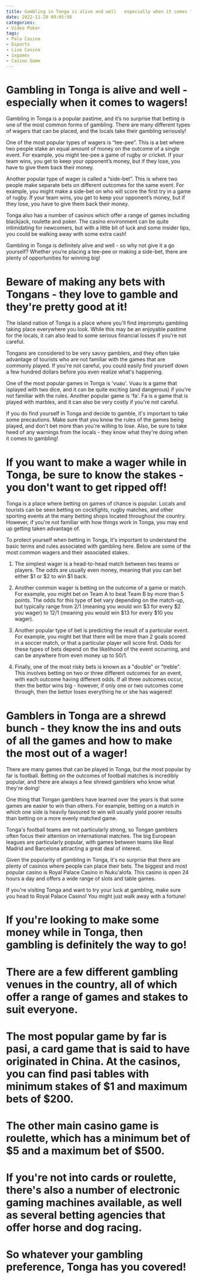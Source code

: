 ```yaml
---
title: Gambling in Tonga is alive and well   especially when it comes to wagers!
date: 2022-11-20 09:05:58
categories:
- Video Poker
tags:
- Pala Casino
- Esports
- Live Casino
- 1xgames
- Casino Game
---
```



#  Gambling in Tonga is alive and well - especially when it comes to wagers!

Gambling in Tonga is a popular pastime, and it’s no surprise that betting is one of the most common forms of gambling. There are many different types of wagers that can be placed, and the locals take their gambling seriously!

One of the most popular types of wagers is “tee-pee”. This is a bet where two people stake an equal amount of money on the outcome of a single event. For example, you might tee-pee a game of rugby or cricket. If your team wins, you get to keep your opponent’s money, but if they lose, you have to give them back their money.

Another popular type of wager is called a “side-bet”. This is where two people make separate bets on different outcomes for the same event. For example, you might make a side-bet on who will score the first try in a game of rugby. If your team wins, you get to keep your opponent’s money, but if they lose, you have to give them back their money.

Tonga also has a number of casinos which offer a range of games including blackjack, roulette and poker. The casino environment can be quite intimidating for newcomers, but with a little bit of luck and some insider tips, you could be walking away with some extra cash!

Gambling in Tonga is definitely alive and well - so why not give it a go yourself? Whether you’re placing a tee-pee or making a side-bet, there are plenty of opportunities for winning big!

#  Beware of making any bets with Tongans - they love to gamble and they're pretty good at it!

The island nation of Tonga is a place where you'll find impromptu gambling taking place everywhere you look. While this may be an enjoyable pastime for the locals, it can also lead to some serious financial losses if you're not careful.

Tongans are considered to be very savvy gamblers, and they often take advantage of tourists who are not familiar with the games that are commonly played. If you're not careful, you could easily find yourself down a few hundred dollars before you even realize what's happening.

One of the most popular games in Tonga is 'vuau'. Vuau is a game that isplayed with two dice, and it can be quite exciting (and dangerous) if you're not familiar with the rules. Another popular game is 'fa'. Fa is a game that is played with marbles, and it can also be very costly if you're not careful.

If you do find yourself in Tonga and decide to gamble, it's important to take some precautions. Make sure that you know the rules of the games being played, and don't bet more than you're willing to lose. Also, be sure to take heed of any warnings from the locals - they know what they're doing when it comes to gambling!

#  If you want to make a wager while in Tonga, be sure to know the stakes - you don't want to get ripped off!

Tonga is a place where betting on games of chance is popular. Locals and tourists can be seen betting on cockfights, rugby matches, and other sporting events at the many betting shops located throughout the country. However, if you're not familiar with how things work in Tonga, you may end up getting taken advantage of.

To protect yourself when betting in Tonga, it's important to understand the basic terms and rules associated with gambling here. Below are some of the most common wagers and their associated stakes.

1. The simplest wager is a head-to-head match between two teams or players. The odds are usually even money, meaning that you can bet either $1 or $2 to win $1 back.

2. Another common wager is betting on the outcome of a game or match. For example, you might bet on Team A to beat Team B by more than 5 points. The odds for this type of bet vary depending on the match-up, but typically range from 2/1 (meaning you would win $3 for every $2 you wager) to 12/1 (meaning you would win $13 for every $10 you wager).

3. Another popular type of bet is predicting the result of a particular event. For example, you might bet that there will be more than 2 goals scored in a soccer match, or that a particular player will score first. Odds for these types of bets depend on the likelihood of the event occurring, and can be anywhere from even money up to 50/1.

4. Finally, one of the most risky bets is known as a "double" or "treble". This involves betting on two or three different outcomes for an event, with each outcome having different odds. If all three outcomes occur, then the bettor wins big - however, if only one or two outcomes come through, then the bettor loses everything he or she has wagered!

#  Gamblers in Tonga are a shrewd bunch - they know the ins and outs of all the games and how to make the most out of a wager!

There are many games that can be played in Tonga, but the most popular by far is football. Betting on the outcomes of football matches is incredibly popular, and there are always a few shrewd gamblers who know what they're doing!

One thing that Tongan gamblers have learned over the years is that some games are easier to win than others. For example, betting on a match in which one side is heavily favoured to win will usually yield poorer results than betting on a more evenly matched game.

Tonga's football teams are not particularly strong, so Tongan gamblers often focus their attention on international matches. The big European leagues are particularly popular, with games between teams like Real Madrid and Barcelona attracting a great deal of interest.

Given the popularity of gambling in Tonga, it's no surprise that there are plenty of casinos where people can place their bets. The biggest and most popular casino is Royal Palace Casino in Nuku'alofa. This casino is open 24 hours a day and offers a wide range of slots and table games.

If you're visiting Tonga and want to try your luck at gambling, make sure you head to Royal Palace Casino! You might just walk away with a fortune!

#  If you're looking to make some money while in Tonga, then gambling is definitely the way to go!

# There are a few different gambling venues in the country, all of which offer a range of games and stakes to suit everyone.

# The most popular game by far is pasi, a card game that is said to have originated in China. At the casinos, you can find pasi tables with minimum stakes of $1 and maximum bets of $200.

# The other main casino game is roulette, which has a minimum bet of $5 and a maximum bet of $500.

# If you're not into cards or roulette, there's also a number of electronic gaming machines available, as well as several betting agencies that offer horse and dog racing.

# So whatever your gambling preference, Tonga has you covered!